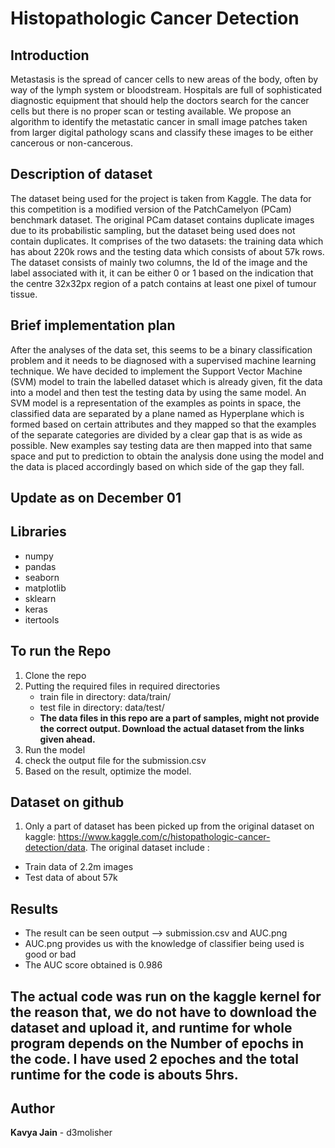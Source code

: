 #  Histopathologic Cancer Detection 

## Introduction
Metastasis is the spread of cancer cells to new areas of the body, often by way of the lymph
system or bloodstream. Hospitals are full of sophisticated diagnostic equipment that should
help the doctors search for the cancer cells but there is no proper scan or testing available. We
propose an algorithm to identify the metastatic cancer in small image patches taken from larger
digital pathology scans and classify these images to be either cancerous or non-cancerous.
## Description of dataset
The dataset being used for the project is taken from Kaggle. The data for this competition is a
modified version of the PatchCamelyon (PCam) benchmark dataset. The original PCam dataset
contains duplicate images due to its probabilistic sampling, but the dataset being used does not
contain duplicates. It comprises of the two datasets: the training data which has about 220k
rows and the testing data which consists of about 57k rows. The dataset consists of mainly two
columns, the Id of the image and the label associated with it, it can be either 0 or 1 based on
the indication that the centre 32x32px region of a patch contains at least one pixel of tumour
tissue.
## Brief implementation plan
After the analyses of the data set, this seems to be a binary classification problem and it needs to be
diagnosed with a supervised machine learning technique. We have decided to implement the
Support Vector Machine (SVM) model to train the labelled dataset which is already given, fit
the data into a model and then test the testing data by using the same model. An SVM model
is a representation of the examples as points in space, the classified data are separated by a
plane named as Hyperplane which is formed based on certain attributes and they mapped so
that the examples of the separate categories are divided by a clear gap that is as wide as
possible. New examples say testing data are then mapped into that same space and put to
prediction to obtain the analysis done using the model and the data is placed accordingly based
on which side of the gap they fall.

## Update as on December 01
## Libraries
* numpy
* pandas 
* seaborn
* matplotlib
* sklearn
* keras
* itertools

## To run the Repo
1. Clone the repo 
2. Putting the required files in required directories
    * train file in directory: data/train/
    * test file in directory: data/test/
    * **The data files in this repo are a part of samples, might not provide the correct output. Download the actual dataset from the links given ahead.**
3. Run the model
4. check the output file for the submission.csv
5. Based on the result, optimize the model.

## Dataset on github
1. Only a part of dataset has been picked up from the original dataset on kaggle: https://www.kaggle.com/c/histopathologic-cancer-detection/data. The original dataset include :
  * Train data of 2.2m images
  * Test data of about 57k
 
 ## Results
 * The result can be seen output --> submission.csv and AUC.png
  * AUC.png provides us with the knowledge of classifier being used is good or bad
  * The AUC score obtained is 0.986
  
 ## The actual code was run on the kaggle kernel for the reason that, we do not have to download the dataset and upload it, and runtime for whole program depends on the Number of epochs in the code. I have used 2 epoches and the total runtime for the code is abouts 5hrs.
 
 
## Author
**Kavya Jain** - d3molisher

